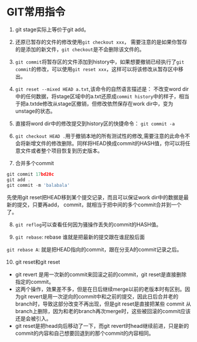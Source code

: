# GIT常用指令

1. git stage实际上等价于git add。
2. 还原已暂存的文件的修改使用`git checkout xxx`， 需要注意的是如果你暂存的是添加的新文件，`git checkout`是不会删除该文件的。
3. `git commit`将暂存区的文件添加到history中，如果想要撤销已经执行了`git commit`的修改，可以使用`git reset xxx`，这样可以将该修改从暂存区中移出。
4. `git reset --mixed HEAD a.txt`,该命令的自然语言描述是： 不改变word dir中的任何数据，将stage区域中的a.txt还原成`commit history`中的样子，相当于把a.txtde修改从stage区撤销，但修改依然保存在work dir中，变为unstage的状态。
5. 直接将word dir中的修改提交到history区的快捷命令： `git commit -a`

6. `git checkout HEAD .`用于撤销本地的所有测试性的修改,需要注意的此命令不会将新增文件的修改删除。同样将HEAD换成commit的HASH值，你可以将任意文件或者整个项目恢复到历史版本。
7. 合并多个commit
```javascript
git commit 17bd20c
git add .
git commit -m 'balabala'
```
先使用git reset把HEAD移到某个提交记录，而且可以保证work dir中的数据是最新的提交，只要再add， commit，就相当于把中间的多个commit合并到一个了。

8. `git reflog`可以查看任何因为骚操作丢失的commit的HASH值。

9. `git rebase`: rebase 谁就是把最新的提交跟在谁屁股后面

`git rebase A`: 就是把HEAD指向的commit，跟在分支A的commit记录之后。


10.  git reset和git reset

* git revert 是用一次新的commit来回滚之前的commit，git reset是直接删除指定的commit。
* 这两个操作，效果差不多，但是在日后继续merge以前的老版本时有区别。因为git revert是用一次逆向的commit中和之前的提交，因此日后合并老的branch时，导致这部分改变不再出现，但是git reset是直接把某些 commit 从branch上删除，因为和老的branch再次merge时，这些被回滚的commit应该还是会被引入。
* git reset是把head向后移动了一下，而git revert时head继续前进，只是新的commit的内容和自己想要回退到的那个commit的内容相同。